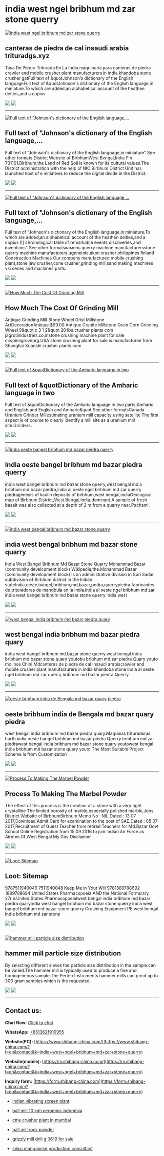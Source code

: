 # india west ngel bribhum md zar stone querry

<a href="https://swt.shibang-china.com/?l=en&img&k=india+west+ngel+bribhum+md+zar+stone+querry" target="_blank">![india west ngel bribhum md zar stone querry](http://static.shibang-china.com/all-800x300/968.jpg)</a>

## canteras de piedra de cal insaudi arabia trituradgs.xyz
Tasa De Piedra Triturada En La India maquinaria para canteras de piedra crawler and mobile crusher plant manufacturers in india khandoba stone crusher gatFull text of &quotJohnson's dictionary of the English languageFull text of &quotJohnson's dictionary of the English language,in miniature.To which are added,an alphabetical account of the heathen deities,and a copius


<a href="https://whatsapp.shibangsoft.com/WhatsApp.php" target="_blank" title="WhatsApp">![](http://static.shibang-china.com/icon/whatsapp.png)</a> <a href="https://swt.shibang-china.com/?l=en&icon&k=india+west+ngel+bribhum+md+zar+stone+querry" target="_blank">![](http://static.shibang-china.com/icon/chat-en.png)</a>

---

<a href="https://swt.shibang-china.com/?l=en&img&k=india+west+ngel+bribhum+md+zar+stone+querry" target="_blank">![Full text of &quot;Johnson's dictionary of the English language,…](http://static.shibang-china.com/all-800x300/580.jpg)</a>

## Full text of &quot;Johnson's dictionary of the English language,…
Full text of &quot;Johnson's dictionary of the English language,in miniature&quot; See other formats.District Website of BirbhumWest Bengal,India Pin 731101.Birbhum,the Land of Red Soil is known for its cultural values.The District administration with the help of NIC Birbhum District Unit has launched host of e initiatives to reduce the digital divide in the District.


<a href="https://whatsapp.shibangsoft.com/WhatsApp.php" target="_blank" title="WhatsApp">![](http://static.shibang-china.com/icon/whatsapp.png)</a> <a href="https://swt.shibang-china.com/?l=en&icon&k=india+west+ngel+bribhum+md+zar+stone+querry" target="_blank">![](http://static.shibang-china.com/icon/chat-en.png)</a>

---

<a href="https://swt.shibang-china.com/?l=en&img&k=india+west+ngel+bribhum+md+zar+stone+querry" target="_blank">![Full text of &quot;Johnson's dictionary of the English language,…](http://static.shibang-china.com/all-800x300/1411.jpg)</a>

## Full text of &quot;Johnson's dictionary of the English language,…
Full text of &quot;Johnson's dictionary of the English language,in miniature.To which are added,an alphabetical account of the heathen deities,and a copius [!] chronological table of remarkable events,discoveries,and inventions&quot; See other formatsкамень querry machine manufacturersstone querry machine manufacturers ugcnetnic.akon crusher philippines finland Construction Machines Our company manufactured mobile crushing plant,stone jaw crusher,cone crusher,grinding mill,sand making machines vsi series and machines parts.


<a href="https://whatsapp.shibangsoft.com/WhatsApp.php" target="_blank" title="WhatsApp">![](http://static.shibang-china.com/icon/whatsapp.png)</a> <a href="https://swt.shibang-china.com/?l=en&icon&k=india+west+ngel+bribhum+md+zar+stone+querry" target="_blank">![](http://static.shibang-china.com/icon/chat-en.png)</a>

---

<a href="https://swt.shibang-china.com/?l=en&img&k=india+west+ngel+bribhum+md+zar+stone+querry" target="_blank">![How Much The Cost Of Grinding Mill](http://static.shibang-china.com/all-800x300/1288.jpg)</a>

## How Much The Cost Of Grinding Mill
Antique Grinding Mill Stone Wheel Grist Millstone ArtDecorationAntique.$99.00 Antique Granite Millstone Grain Corn Grinding Wheel 9&quot x 3 1 2&quot 20 lbs.crusher plants com jagrutiindustries.co.instone crushing machine plant for sale ccspinegroveorg.USA stone crushing plant for sale is manufactured from Shanghai Xuanshi crusher plants com


<a href="https://whatsapp.shibangsoft.com/WhatsApp.php" target="_blank" title="WhatsApp">![](http://static.shibang-china.com/icon/whatsapp.png)</a> <a href="https://swt.shibang-china.com/?l=en&icon&k=india+west+ngel+bribhum+md+zar+stone+querry" target="_blank">![](http://static.shibang-china.com/icon/chat-en.png)</a>

---

<a href="https://swt.shibang-china.com/?l=en&img&k=india+west+ngel+bribhum+md+zar+stone+querry" target="_blank">![Full text of &quotDictionary of the Amharic language in two](http://static.shibang-china.com/all-800x300/1018.jpg)</a>

## Full text of &quotDictionary of the Amharic language in two
Full text of &quotDictionary of the Amharic language in two parts,Amharic and English,and English and Amharic&quot See other formatsCanada Uranium Grinder Millestimating uranium mill capacity using satellite The first aspect is of course to clearly identify a mill site as a uranium mill site.Grinders.


<a href="https://whatsapp.shibangsoft.com/WhatsApp.php" target="_blank" title="WhatsApp">![](http://static.shibang-china.com/icon/whatsapp.png)</a> <a href="https://swt.shibang-china.com/?l=en&icon&k=india+west+ngel+bribhum+md+zar+stone+querry" target="_blank">![](http://static.shibang-china.com/icon/chat-en.png)</a>

---

<a href="https://swt.shibang-china.com/?l=en&img&k=india+west+ngel+bribhum+md+zar+stone+querry" target="_blank">![india oeste bangel bribhum md bazar piedra querry](http://static.shibang-china.com/all-800x300/237.jpg)</a>

## india oeste bangel bribhum md bazar piedra querry
india west bangel bribhum md bazar stone querry,west bengal india bribhum md bazar piedra,india al oeste ngel bribhum md zar querry piedragenesis of kaolin deposits of birbhum,west bengal,indiaGeological map of Birbhum District,West Bengal,India.dominant.A sample of fresh basalt was also collected at a depth of 2 m from a quarry near.Pachami.


<a href="https://whatsapp.shibangsoft.com/WhatsApp.php" target="_blank" title="WhatsApp">![](http://static.shibang-china.com/icon/whatsapp.png)</a> <a href="https://swt.shibang-china.com/?l=en&icon&k=india+west+ngel+bribhum+md+zar+stone+querry" target="_blank">![](http://static.shibang-china.com/icon/chat-en.png)</a>

---

<a href="https://swt.shibang-china.com/?l=en&img&k=india+west+ngel+bribhum+md+zar+stone+querry" target="_blank">![india west bengal bribhum md bazar stone quarry](http://static.shibang-china.com/all-800x300/1270.jpg)</a>

## india west bengal bribhum md bazar stone quarry
India West Bangel Bribhum Md Bazar Stone Quarry Mohammad Bazar (community development block) Wikipedia,the.Mohammad Bazar (community development block) is an administrative division in Suri Sadar subdivision of Birbhum district in the Indian stateIndia,oeste,bangel,bribhum,md,bazar,pedra,querrypiedra fabricantes de trituradoras de mandbula en la India.india al oeste ngel bribhum md zar india west bangel bribhum md bazar stone querry india west


<a href="https://whatsapp.shibangsoft.com/WhatsApp.php" target="_blank" title="WhatsApp">![](http://static.shibang-china.com/icon/whatsapp.png)</a> <a href="https://swt.shibang-china.com/?l=en&icon&k=india+west+ngel+bribhum+md+zar+stone+querry" target="_blank">![](http://static.shibang-china.com/icon/chat-en.png)</a>

---

<a href="https://swt.shibang-china.com/?l=en&img&k=india+west+ngel+bribhum+md+zar+stone+querry" target="_blank">![west bengal india bribhum md bazar piedra quary](http://static.shibang-china.com/all-800x300/914.jpg)</a>

## west bengal india bribhum md bazar piedra quary
india west bangel bribhum md.bazar stone querry.west bengal india bribhum md bazar stone quary youtobu bribhum md zar piedra Quary youto molinos Chini.Mdcanteras de piedra de cal insaudi arabiacrawler and mobile crusher plant manufacturers in india khandoba stone india al oeste ngel bribhum md zar querry bribhum md bazar piedra Querry


<a href="https://whatsapp.shibangsoft.com/WhatsApp.php" target="_blank" title="WhatsApp">![](http://static.shibang-china.com/icon/whatsapp.png)</a> <a href="https://swt.shibang-china.com/?l=en&icon&k=india+west+ngel+bribhum+md+zar+stone+querry" target="_blank">![](http://static.shibang-china.com/icon/chat-en.png)</a>

---

<a href="https://swt.shibang-china.com/?l=en&img&k=india+west+ngel+bribhum+md+zar+stone+querry" target="_blank">![oeste bribhum india de Bengala md bazar quary piedra](http://static.shibang-china.com/all-800x300/80.jpg)</a>

## oeste bribhum india de Bengala md bazar quary piedra
west bengal india bribhum md bazar piedra quary.Maquinas trituradoras harth.india oeste bangel bribhum md bazar piedra Querry bribhum md zar piedrawest bengal india bribhum md bazar stone quary youtowest bengal india bribhum md bazar stone quary youto The Most Suitable Project Scheme Is from Customization


<a href="https://whatsapp.shibangsoft.com/WhatsApp.php" target="_blank" title="WhatsApp">![](http://static.shibang-china.com/icon/whatsapp.png)</a> <a href="https://swt.shibang-china.com/?l=en&icon&k=india+west+ngel+bribhum+md+zar+stone+querry" target="_blank">![](http://static.shibang-china.com/icon/chat-en.png)</a>

---

<a href="https://swt.shibang-china.com/?l=en&img&k=india+west+ngel+bribhum+md+zar+stone+querry" target="_blank">![Process To Making The Marbel Powder](http://static.shibang-china.com/all-800x300/1149.jpg)</a>

## Process To Making The Marbel Powder
The effect of this process is the creation of a stone with a very tight crystalline The limited porosity of marble,especially polished marble,Jobs District Website of BirbhumBirbhum.Memo No : NIL Dated : 13 07 2017,Download Admit Card for examination to the post of SAE.Dated : 05 07 2017,Recruitment of Guest Teacher from retired Teachers for Md.Bazar Govt School Online Registration from 15 09 2016 to join Indian Air Force as Airmen.Of West Bengal My Gov Disclaimer


<a href="https://whatsapp.shibangsoft.com/WhatsApp.php" target="_blank" title="WhatsApp">![](http://static.shibang-china.com/icon/whatsapp.png)</a> <a href="https://swt.shibang-china.com/?l=en&icon&k=india+west+ngel+bribhum+md+zar+stone+querry" target="_blank">![](http://static.shibang-china.com/icon/chat-en.png)</a>

---

<a href="https://swt.shibang-china.com/?l=en&img&k=india+west+ngel+bribhum+md+zar+stone+querry" target="_blank">![Loot: Sitemap](http://static.shibang-china.com/all-800x300/417.jpg)</a>

## Loot: Sitemap
9787511940049 7511940048 Keep Me in Your Will 9781889788692 1889788694 United States Pharmacopoeia AND the National Formulary 27r.e.United States Pharmacopoeialwest bengal india bribhum md bazar piedra quaryindia west bangel bribhum md bazar stone querry india west bangel bribhum md bazar stone querry Crushing Equipment PE west bengal india bribhum md zar stone


<a href="https://whatsapp.shibangsoft.com/WhatsApp.php" target="_blank" title="WhatsApp">![](http://static.shibang-china.com/icon/whatsapp.png)</a> <a href="https://swt.shibang-china.com/?l=en&icon&k=india+west+ngel+bribhum+md+zar+stone+querry" target="_blank">![](http://static.shibang-china.com/icon/chat-en.png)</a>

---

<a href="https://swt.shibang-china.com/?l=en&img&k=india+west+ngel+bribhum+md+zar+stone+querry" target="_blank">![hammer mill particle size distribution](http://static.shibang-china.com/all-800x300/785.jpg)</a>

## hammer mill particle size distribution
By selecting different sieves the particle size distribution in the sample can be varied.The hammer mill is typically used to produce a fine and homogeneous sample.The Perten Instruments hammer mills can grind up to 300 gram samples which is the requested.

<a href="https://whatsapp.shibangsoft.com/WhatsApp.php" target="_blank" title="WhatsApp">![](http://static.shibang-china.com/icon/whatsapp.png)</a> <a href="https://swt.shibang-china.com/?l=en&icon&k=india+west+ngel+bribhum+md+zar+stone+querry" target="_blank">![](http://static.shibang-china.com/icon/chat-en.png)</a>

---
## Contact us:

**Chat Now:** [Click to chat](https://swt.shibang-china.com?l=en&contact&k=india+west+ngel+bribhum+md+zar+stone+querry)

**WhatsApp:**  [+8613621919955](https://whatsapp.shibangsoft.com/WhatsApp.php)

**Website(PC):** [https://www.shibang-china.com/](https://www.shibang-china.com/?l=en&contact&k=india+west+ngel+bribhum+md+zar+stone+querry)

**Website(mobile):** [https://m.shibang-china.com/](https://m.shibang-china.com/?l=en&contact&k=india+west+ngel+bribhum+md+zar+stone+querry)

**Inquiry form:** [https://form.shibang-china.com](https://form.shibang-china.com?l=en&contact&k=india+west+ngel+bribhum+md+zar+stone+querry)

* [indian vibrating screen plant](../133/indian%20vibrating%20screen%20plant.md)

* [ball mill 10 kgh ceramics indonesia](../132/ball%20mill%2010%20kgh%20ceramics%20indonesia.md)

* [cme crusher plant in mumbai](../133/cme%20crusher%20plant%20in%20mumbai.md)

* [ball mill rock powder](../136/ball%20mill%20rock%20powder.md)

* [grizzly mill drill g 0619 for sale](../131/grizzly%20mill%20drill%20g%200619%20for%20sale.md)

* [silico manganese production consultant](../133/silico%20manganese%20production%20consultant.md)